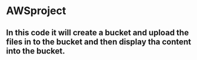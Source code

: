 # AWSproject 
## In this code it will create a bucket and upload the files in to the bucket and then display tha content into the bucket.
